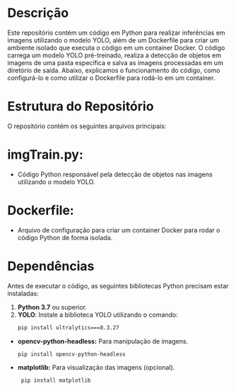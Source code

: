 # Descrição
Este repositório contém um código em Python para realizar inferências em imagens utilizando o modelo YOLO, além de um Dockerfile para criar um ambiente isolado que executa o código em um container Docker. O código carrega um modelo YOLO pré-treinado, realiza a detecção de objetos em imagens de uma pasta específica e salva as imagens processadas em um diretório de saída. Abaixo, explicamos o funcionamento do código, como configurá-lo e como utilizar o Dockerfile para rodá-lo em um container.

# Estrutura do Repositório
O repositório contém os seguintes arquivos principais:

# imgTrain.py: 
- Código Python responsável pela detecção de objetos nas imagens utilizando o modelo YOLO.
# Dockerfile:
- Arquivo de configuração para criar um container Docker para rodar o código Python de forma isolada.

# Dependências
Antes de executar o código, as seguintes bibliotecas Python precisam estar instaladas:

1. **Python 3.7** ou superior.
2. **YOLO**: Instale a biblioteca YOLO utilizando o comando:
   ```bash
   pip install ultralytics===8.3.27
   ```
- **opencv-python-headless:** Para manipulação de imagens.
   ```bash
   pip install opencv-python-headless
   ```
- **matplotlib:** Para visualização das imagens (opcional).
  ```bash
   pip install matplotlib
   ```
